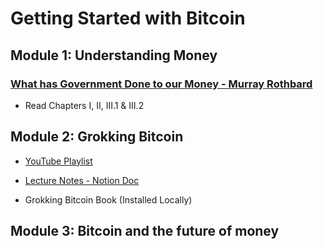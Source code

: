 # Getting Started with Bitcoin

## Module 1: Understanding Money

### [What has Government Done to our Money - Murray Rothbard](https://cdn.mises.org/What%20Has%20Government%20Done%20to%20Our%20Money_3.pdf)

- Read Chapters I, II, III.1 & III.2

## Module 2: Grokking Bitcoin

- [YouTube Playlist](https://youtube.com/playlist?list=PLdW8AKJtqW7u7JKzkiXsDxNFlOrmjGwDJ&si=6iDPzhI6Orhsou7G)

- [Lecture Notes - Notion Doc]()

- Grokking Bitcoin Book (Installed Locally)

## Module 3: Bitcoin and the future of money